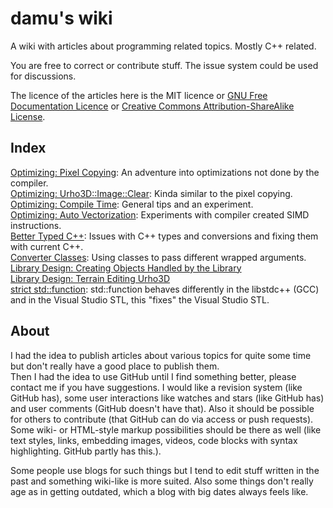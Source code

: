 # damu's wiki
A wiki with articles about programming related topics. Mostly C++ related.

You are free to correct or contribute stuff. The issue system could be used for discussions.

The licence of the articles here is the MIT licence or [GNU Free Documentation Licence](http://www.gnu.org/licenses/fdl.html) or [Creative Commons Attribution-ShareAlike License](https://en.wikipedia.org/wiki/Wikipedia:Text_of_Creative_Commons_Attribution-ShareAlike_3.0_Unported_License).

## Index

[Optimizing: Pixel Copying](optimizing_pixel_copying.md): An adventure into optimizations not done by the compiler.  
[Optimizing: Urho3D::Image::Clear](optimizing_Urho3D_Image_Clear.md): Kinda similar to the pixel copying.  
[Optimizing: Compile Time](optimizing_compile_time.md): General tips and an experiment.  
[Optimizing: Auto Vectorization](auto_vectorization.md): Experiments with compiler created SIMD instructions.  
[Better Typed C++](better_typed_c++.md): Issues with C++ types and conversions and fixing them with current C++.  
[Converter Classes](converter_classes.md): Using classes to pass different wrapped arguments.  
[Library Design: Creating Objects Handled by the Library](library_design_creation_on_heap.md)  
[Library Design: Terrain Editing Urho3D](library_design_terrain_editing.md)  
[strict std::function](strict_function.md): std::function behaves differently in the libstdc++ (GCC) and in the Visual Studio STL, this "fixes" the Visual Studio STL.

## About

I had the idea to publish articles about various topics for quite some time but don't really have a good place to publish them.  
Then I had the idea to use GitHub until I find something better, please contact me if you have suggestions. I would like a revision system (like GitHub has), some user interactions like watches and stars (like GitHub has) and user comments (GitHub doesn't have that). Also it should be possible for others to contribute (that GitHub can do via access or push requests). Some wiki- or HTML-style markup possibilities should be there as well (like text styles, links, embedding images, videos, code blocks with syntax highlighting. GitHub partly has this.).

Some people use blogs for such things but I tend to edit stuff written in the past and something wiki-like is more suited. Also some things don't really age as in getting outdated, which a blog with big dates always feels like.
